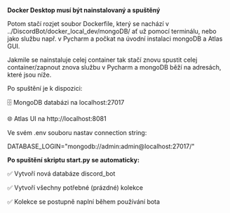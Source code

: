 **Docker Desktop musí být nainstalovaný a spuštěný**

Potom stačí rozjet soubor Dockerfile, který se nachází v ../DiscordBot/docker_local_dev/mongoDB/ ať už pomocí terminálu, nebo jako službu např. v Pycharm a počkat na úvodní instalaci mongoDB a Atlas GUI. 

Jakmile se nainstaluje celej container tak stačí znovu spustit celej container/zapnout znova službu v Pycharm a mongoDB běží na adresách, které jsou níže.

Po spuštění je k dispozici:

🗄️ MongoDB databázi na localhost:27017

🌐 Atlas UI na http://localhost:8081

Ve svém .env souboru nastav connection string:

DATABASE_LOGIN="mongodb://admin:admin@localhost:27017/"

**Po spuštění skriptu start.py se automaticky:**

✅ Vytvoří nová databáze discord_bot

✅ Vytvoří všechny potřebné (prázdné) kolekce

✅ Kolekce se postupně naplní během používání bota
